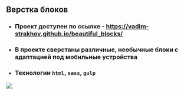 ## Верстка блоков

- ### Проект доступен по ссылке - https://vadim-strakhov.github.io/beautiful_blocks/
- ### В проекте сверстаны различные, необычные блоки с адаптацией под мобильные устройства
- ### Технологии `html`, `sass`, `gulp`

![](beautiful_blocks.png)
